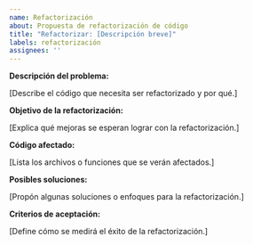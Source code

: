 ```yaml
---
name: Refactorización
about: Propuesta de refactorización de código
title: "Refactorizar: [Descripción breve]"
labels: refactorización
assignees: ''
---
```


**Descripción del problema:**

[Describe el código que necesita ser refactorizado y por qué.]

**Objetivo de la refactorización:**

[Explica qué mejoras se esperan lograr con la refactorización.]

**Código afectado:**

[Lista los archivos o funciones que se verán afectados.]

**Posibles soluciones:**

[Propón algunas soluciones o enfoques para la refactorización.]

**Criterios de aceptación:**

[Define cómo se medirá el éxito de la refactorización.]